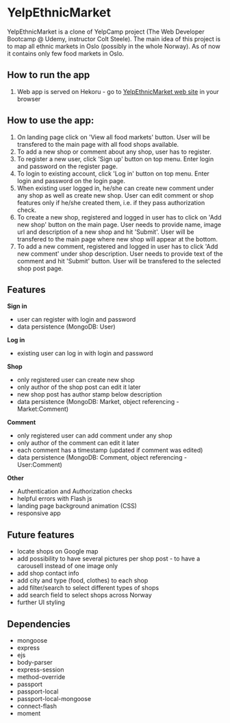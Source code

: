 # YelpEthnicMarket

YelpEthnicMarket is a clone of YelpCamp project (The Web Developer Bootcamp @ Udemy, instructor Colt Steele). The main idea of this project is to map all ethnic markets in Oslo (possibly in the whole Norway). As of now it contains only few food markets in Oslo.

## How to run the app

1. Web app is served on Hekoru - go to [YelpEthnicMarket web site](https://localethnicmarket.herokuapp.com/) in your browser

## How to use the app:

1. On landing page click on 'View all food markets' button. User will be transfered to the main page with all food shops available.
2. To add a new shop or comment about any shop, user has to register.
3. To register a new user, click 'Sign up' button on top menu. Enter login and password on the register page.
4. To login to existing account, click 'Log in' button on top menu. Enter login and password on the login page.
5. When existing user logged in, he/she can create new comment under any shop as well as create new shop. User can edit comment or shop features only if he/she created them, i.e. if they pass authorization check.
6. To create a new shop, registered and logged in user has to click on 'Add new shop' button on the main page. User needs to provide name, image url and description of a new shop and hit 'Submit'. User will be transfered to the main page where new shop will appear at the bottom.
7. To add a new comment, registered and logged in user has to click 'Add new comment' under shop description. User needs to provide text of the comment and hit 'Submit' button. User will be transfered to the selected shop post page.

## Features

**Sign in**

- user can register with login and password
- data persistence (MongoDB: User)

**Log in**

- existing user can log in with login and password

**Shop**

- only registered user can create new shop
- only author of the shop post can edit it later
- new shop post has author stamp below description
- data persistence (MongoDB: Market, object referencing - Market:Comment)

**Comment**

- only registered user can add comment under any shop
- only author of the comment can edit it later
- each comment has a timestamp (updated if comment was edited)
- data persistence (MongoDB: Comment, object referencing - User:Comment)

**Other**

- Authentication and Authorization checks
- helpful errors with Flash js
- landing page background animation (CSS)
- responsive app

## Future features

- locate shops on Google map
- add possibility to have several pictures per shop post - to have a carousell instead of one image only
- add shop contact info
- add city and type (food, clothes) to each shop
- add filter/search to select different types of shops
- add search field to select shops across Norway
- further UI styling

## Dependencies

* mongoose
* express
* ejs
* body-parser
* express-session
* method-override
* passport
* passport-local
* passport-local-mongoose
* connect-flash
* moment
